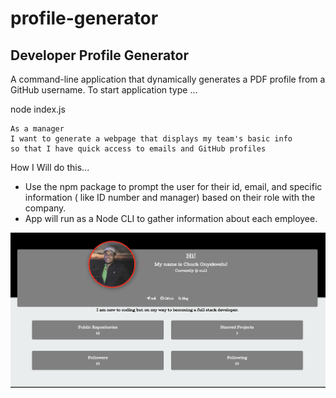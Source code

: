 # profile-generator

## Developer Profile Generator

A command-line application that dynamically generates a PDF profile from a GitHub username. To start application type ...

node index.js

```
As a manager
I want to generate a webpage that displays my team's basic info
so that I have quick access to emails and GitHub profiles
```

How I Will do this...

* Use the npm package to prompt the user for their id, email, and specific information ( like ID number and manager) based on their role with the company.
* App will run as a Node CLI to gather information about each employee.

![alt text](/profile.png)

